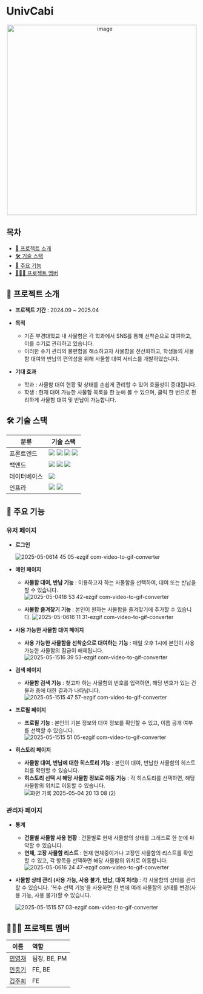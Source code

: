 
# UnivCabi
<p align="center">
  <img width="500" alt="image" src="https://github.com/user-attachments/assets/2734e40d-6ada-4aec-982d-9ed8a27dfc46" />
</p>

## 목차
- [📝 프로젝트 소개](#introduction)
- [🛠️ 기술 스택](#tech)
- [🌟 주요 기능](#function)
- [🧑🏻‍💻 프로젝트 멤버](#member)

## <span id="introduction">📝 프로젝트 소개</span>
- **프로젝트 기간** : 2024.09 ~ 2025.04
- **목적**
  - 기존 부경대학교 내 사물함은 각 학과에서 SNS를 통해 선착순으로 대여하고, 이를 수기로 관리하고 있습니다. 
  - 이러한 수기 관리의 불편함을 해소하고자 사물함을 전산화하고, 학생들의 사물함 대여와 반납의 편의성을 위해 사물함 대여 서비스를 개발하였습니다.

- **기대 효과**
  - 학과 : 사물함 대여 현황 및 상태를 손쉽게 관리할 수 있어 효율성이 증대됩니다.
  - 학생 : 현재 대여 가능한 사물함 목록을 한 눈에 볼 수 있으며, 클릭 한 번으로 편리하게 사물함 대여 및 반납이 가능합니다.

## <span id="tech">🛠️ 기술 스택</span>
<table>
  <thead>
    <tr>
      <th>분류</th>
      <th>기술 스택</th>
    </tr>
  </thead>
  <tbody>
    <tr>
      <td>프론트엔드</td>
      <td>
        <img src="https://img.shields.io/badge/React-61DAFB?style=flat&logo=react&logoColor=white"/>
        <img src="https://img.shields.io/badge/TypeScript-3178C6?style=flat&logo=typescript&logoColor=white"/>
        <img src="https://img.shields.io/badge/TailwindCSS-06B6D4?style=flat&logo=tailwindcss&logoColor=white"/>
        <img src="https://img.shields.io/badge/Vite-646CFF?style=flat&logo=vite&logoColor=white"/>
      </td>
    </tr>
    <tr>
      <td>백엔드</td>
      <td>
        <img src="https://img.shields.io/badge/django-092E20?style=flat&logo=django&logoColor=white">
        <img src="https://img.shields.io/badge/spring-6DB33F?style=flat&logo=spring&logoColor=white">
        <img src="https://img.shields.io/badge/python-3776AB?style=flat&logo=python&logoColor=white"> 
      </td>
    </tr>
    <tr>
      <td>데이터베이스</td>
      <td>
        <img src="https://img.shields.io/badge/sqlite3-003B57?style=flat&logo=sqlite&logoColor=white">
      </td>
    </tr>
    <tr>
      <td>인프라</td>
      <td>
         <img src="https://img.shields.io/badge/docker-2496ED?style=flat&logo=docker&logoColor=white">
        <img src="https://img.shields.io/badge/netlify-00C7B7?style=flat&logo=netlify&logoColor=white">
      </td>
    </tr>
  </tbody>
</table>

## <span id="function">🌟 주요 기능</span>
### 유저 페이지
- **로그인**
  
  ![2025-05-0614 45 05-ezgif com-video-to-gif-converter](https://github.com/user-attachments/assets/c95572b4-4ab2-4c92-8633-4c2a4485ce70)

  
- **메인 페이지**
  - **사물함 대여, 반납 기능** : 이용하고자 하는 사물함을 선택하여, 대여 또는 반납을 할 수 있습니다.
 ![2025-05-0418 53 42-ezgif com-video-to-gif-converter](https://github.com/user-attachments/assets/8ff13d5c-f254-4bda-8f1e-36f9da229779)

  - **사물함 즐겨찾기 기능** : 본인이 원하는 사물함을 즐겨찾기에 추가할 수 있습니다.
![2025-05-0616 11 31-ezgif com-video-to-gif-converter](https://github.com/user-attachments/assets/b5a825e4-bf8f-49cc-985e-776e622f12bf)

  
- **사용 가능한 사물함 대여 페이지**
  - **사용 가능한 사물함을 선착순으로 대여하는 기능** : 매일 오후 1시에 본인이 사용 가능한 사물함의 잠금이 해제됩니다.
  ![2025-05-1516 39 53-ezgif com-video-to-gif-converter](https://github.com/user-attachments/assets/f623d5dd-aa52-4736-9700-0a3de49f143a)


- **검색 페이지**
  - **사물함 검색 기능** : 찾고자 하는 사물함의 번호를 입력하면, 해당 번호가 있는 건물과 층에 대한 결과가 나타납니다.
  ![2025-05-1515 47 57-ezgif com-video-to-gif-converter](https://github.com/user-attachments/assets/596a8ced-e38e-4245-8712-ddfe04c960b8)

- **프로필 페이지**
  - **프로필 기능** : 본인의 기본 정보와 대여 정보를 확인할 수 있고, 이름 공개 여부를 선택할 수 있습니다.
![2025-05-1515 51 05-ezgif com-video-to-gif-converter](https://github.com/user-attachments/assets/4aee89d7-fe82-4e0b-bdd7-58eec76ce06b)

- **히스토리 페이지**
  - **사물함 대여, 반납에 대한 히스토리 기능** : 본인이 대여, 반납한 사물함의 히스토리를 확인할 수 있습니다.
  - **히스토리 선택 시 해당 사물함 정보로 이동 기능** : 각 히스토리를 선택하면, 해당 사물함의 위치로 이동할 수 있습니다.
![화면 기록 2025-05-04 20 13 08 (2)](https://github.com/user-attachments/assets/7eb30c39-f144-44e9-b6b5-f7e366647ed2)


### 관리자 페이지
- **통계**
  - **건물별 사물함 사용 현황** : 건물별로 현재 사물함의 상태를 그래프로 한 눈에 파악할 수 있습니다.
  - **연체, 고장 사물함 리스트** : 현재 연체중이거나 고장인 사물함의 리스트를 확인할 수 있고, 각 항목을 선택하면 해당 사물함의 위치로 이동합니다.
![2025-05-0616 24 47-ezgif com-video-to-gif-converter](https://github.com/user-attachments/assets/451f2188-caba-4e06-844e-2b4ce9de4247)


- **사물함 상태 관리 (사용 가능, 사용 불가, 반납, 대여 처리)** : 각 사물함의 상태를 관리할 수 있습니다. '복수 선택 기능'을 사용하면 한 번에 여러 사물함의 상태를 변경(사용 가능, 사용 불가)할 수 있습니다.

  ![2025-05-1515 57 03-ezgif com-video-to-gif-converter](https://github.com/user-attachments/assets/cde2c0d5-f460-4b56-a58b-500b2d4cecd7)

## <span id="member">🧑🏻‍💻 프로젝트 멤버</span>

| 이름 | 역할 |
| :---------: | :------------------- |
| [민영재](https://github.com/yeomin4242) | 팀장, BE, PM |
| [민웅기](https://github.com/minwoonggi) | FE, BE |
| [김주희](https://github.com/joooii) | FE |
